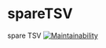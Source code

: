 # spareTSV
spare TSV
[![Maintainability](https://api.codeclimate.com/v1/badges/0d73c9836901bbd39210/maintainability)](https://codeclimate.com/github/luk036/spareTSV/maintainability)
